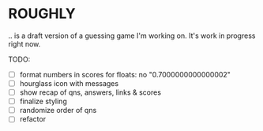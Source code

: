 # ROUGHLY

.. is a draft version of a guessing game I'm working on. It's work in progress right now.

TODO:
- [ ] format numbers in scores for floats: no "0.7000000000000002"
- [ ] hourglass icon with messages
- [ ] show recap of qns, answers, links & scores
- [ ] finalize styling
- [ ] randomize order of qns
- [ ] refactor
